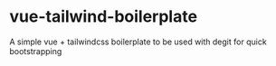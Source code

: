 # vue-tailwind-boilerplate
A simple vue + tailwindcss boilerplate to be used with degit for quick bootstrapping
